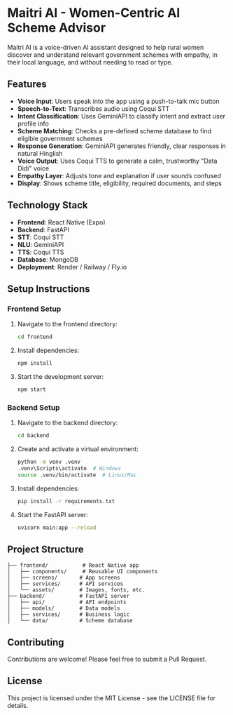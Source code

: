 # Maitri AI - Women-Centric AI Scheme Advisor

Maitri AI is a voice-driven AI assistant designed to help rural women discover and understand relevant government schemes with empathy, in their local language, and without needing to read or type.

## Features

- **Voice Input**: Users speak into the app using a push-to-talk mic button
- **Speech-to-Text**: Transcribes audio using Coqui STT
- **Intent Classification**: Uses GeminiAPI to classify intent and extract user profile info
- **Scheme Matching**: Checks a pre-defined scheme database to find eligible government schemes
- **Response Generation**: GeminiAPI generates friendly, clear responses in natural Hinglish
- **Voice Output**: Uses Coqui TTS to generate a calm, trustworthy "Data Didi" voice
- **Empathy Layer**: Adjusts tone and explanation if user sounds confused
- **Display**: Shows scheme title, eligibility, required documents, and steps

## Technology Stack

- **Frontend**: React Native (Expo)
- **Backend**: FastAPI
- **STT**: Coqui STT
- **NLU**: GeminiAPI
- **TTS**: Coqui TTS
- **Database**: MongoDB
- **Deployment**: Render / Railway / Fly.io

## Setup Instructions

### Frontend Setup

1. Navigate to the frontend directory:

   ```bash
   cd frontend
   ```

2. Install dependencies:

   ```bash
   npm install
   ```

3. Start the development server:
   ```bash
   npm start
   ```

### Backend Setup

1. Navigate to the backend directory:

   ```bash
   cd backend
   ```

2. Create and activate a virtual environment:

   ```bash
   python -m venv .venv
   .venv\Scripts\activate  # Windows
   source .venv/bin/activate  # Linux/Mac
   ```

3. Install dependencies:

   ```bash
   pip install -r requirements.txt
   ```

4. Start the FastAPI server:
   ```bash
   uvicorn main:app --reload
   ```

## Project Structure

```
├── frontend/           # React Native app
│   ├── components/     # Reusable UI components
│   ├── screens/       # App screens
│   ├── services/      # API services
│   └── assets/        # Images, fonts, etc.
├── backend/           # FastAPI server
│   ├── api/           # API endpoints
│   ├── models/        # Data models
│   ├── services/      # Business logic
│   └── data/          # Scheme database
```

## Contributing

Contributions are welcome! Please feel free to submit a Pull Request.

## License

This project is licensed under the MIT License - see the LICENSE file for details.
